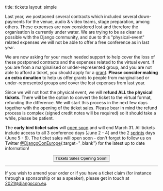title: tickets
layout: simple

Last year, we postponed several contracts which included several down-payments for the venue, audio & video teams, stage preparation, among others. These expenses are now considered lost and therefore the organisation is currently under water. We are trying to be as clear as possible with the Django community, and due to this "physical-event" related expenses we will not be able to offer a free conference as in last year. 

We are now asking for your much needed support to help cover the loss of these postponed contracts and the expenses related to the virtual event. If you are from a marginalised or under-represented group, and you are not able to afford a ticket, you should apply for a [grant](/information/grants/). **Please consider making an extra donation** to help us offer grants to people from marginalised or under-represented groups and cover the lost expenses from last year.

Since we will not host the physical event, we will **refund ALL the physical tickets**. There will be the option to convert the ticket to the virtual format, refunding the difference. We will start this process in the next few days together with the opening of the ticket sales. Please bear in mind the refund process is complex (signed credit notes will be required) so it should take a while, please be patient.

The **early bird ticket sales** will <u>open soon</u> and will end March 31. All tickets include access to all 3 conference days (June 2 - 4) and the 2 [sprints](#) days (June 5 - 6). The ticket sales will open soon - don't forget to follow us on Twitter [@DjangoConEurope](https://twitter.com/djangoconeurope){:target="_blank"} for the latest up to date information!

<center><button class="btn">Tickets Sales Opening Soon!</button></center>

---

If you wish to amend your order or if you have a ticket claim (for instance through a sponsorship or as a speaker), please get in touch at [2021@djangocon.eu](mailto:2021@djangocon.eu).
